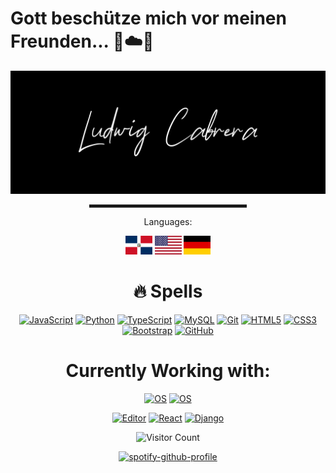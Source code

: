 # Gott beschütze mich vor meinen Freunden... 🙏☁️🚀

![Banner](https://github.com/md5-loki/md5-loki/blob/main/bannerName.png)



<div align="center">
  <hr width="50%" style="height: 5px;">
</div>

<div align="center">
  <p>Languages:</p>
  <a href="https://en.wikipedia.org/wiki/Dominican_Republic"><img src="https://github.com/md5-loki/md5-loki/blob/main/do.png" height="30px" width="43px"></img></a>
  <a href="https://en.wikipedia.org/wiki/United_States"><img src="https://github.com/md5-loki/md5-loki/blob/main/us.png" height="30px" width="43px"></img></a>
  <a href="https://de.wikipedia.org/wiki/Deutschland"><img src="https://github.com/md5-loki/md5-loki/blob/main/de.png" height="30px" width="43px"></img></a>
  
</div>


<div align="center">
  <h1 align="center">🔥 Spells </h1>

[![JavaScript](https://img.shields.io/badge/-JavaScript-black?style=flat-square&logo=javascript)](https://en.wikipedia.org/wiki/JavaScript)
[![Python](https://img.shields.io/badge/-Python-black?style=flat-square&logo=Python)](https://en.wikipedia.org/wiki/Python_(programming_language))
[![TypeScript](https://img.shields.io/badge/-TypeScript-black?style=flat-square&logo=typescript)](https://en.wikipedia.org/wiki/TypeScript)
[![MySQL](https://img.shields.io/badge/-MySQL-black?style=flat-square&logo=mysql)](https://en.wikipedia.org/wiki/MySQL)
[![Git](https://img.shields.io/badge/-Git-black?style=flat-square&logo=git)](https://en.wikipedia.org/wiki/Git)
[![HTML5](https://img.shields.io/badge/-HTML5-E34F26?style=flat-square&logo=html5&logoColor=white)](https://en.wikipedia.org/wiki/HTML)
[![CSS3](https://img.shields.io/badge/-CSS3-1572B6?style=flat-square&logo=css3)](https://en.wikipedia.org/wiki/CSS)
[![Bootstrap](https://img.shields.io/badge/-Bootstrap-563D7C?style=flat-square&logo=bootstrap)](https://getbootstrap.com/)
[![GitHub](https://img.shields.io/badge/-GitHub-181717?style=flat-square&logo=github)](https://github.com/)

</div>

<div align="center">
  <h1>Currently Working with: </h1>
  
  [![OS](https://img.shields.io/badge/OS-Windows-informational?style=flat-square&logo=Windows&logoColor=white)](https://en.wikipedia.org/wiki/Microsoft_Windows)
  [![OS](https://img.shields.io/badge/OS-Linux_Manjaro-informational?style=flat-square&logo=linux&logoColor=white)](https://en.wikipedia.org/wiki/Linux)
  
  [![Editor](https://img.shields.io/badge/Editor-VSCode-blue?style=flat-square&logo=visual-studio-code&logoColor=white)](https://code.visualstudio.com/)
  [![React](https://img.shields.io/badge/JavaScript_Framework-ReactJS-blue?style=flat-square&logo=react&logoColor=white)](https://reactjs.org/)
  [![Django](https://img.shields.io/badge/Python_Framework-Django-brightgreen?style=flat-square&logo=python&logoColor=white)](https://www.djangoproject.com/)



</div>
<div align="center">
  
  ![Visitor Count](https://profile-counter.glitch.me/{md5-loki}/count.svg)
  
  [![spotify-github-profile](https://spotify-github-profile.vercel.app/api/view?uid=x-loki-x&cover_image=true&theme=default)](https://open.spotify.com/playlist/6XwpQUegQthsVvIuqFgdwQ?si=3e725326dbf54cbf)

</div>
<!---
md5-loki/md5-loki is a ✨ special ✨ repository because its `README.md` (this file) appears on your GitHub profile.
You can click the Preview link to take a look at your changes.
--->
